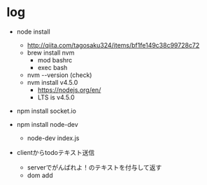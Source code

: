 log
===

* node install
    * http://qiita.com/tagosaku324/items/bf1fe149c38c99728c72
    * brew install nvm
        * mod bashrc
        * exec bash
    * nvm --version (check)
    * nvm install v4.5.0
        * https://nodejs.org/en/
        * LTS is v4.5.0

* npm install socket.io

* npm install node-dev
   * node-dev index.js

* clientからtodoテキスト送信
    * serverでがんばれよ！のテキストを付与して返す
    * dom add
